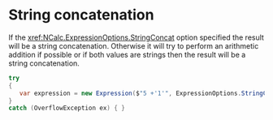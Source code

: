 ﻿# String concatenation

If the <xref:NCalc.ExpressionOptions.StringConcat> option specified the result will be a string concatenation. Otherwise it will try to perform an arithmetic addition if possible or if both values are strings then the result will be a string concatenation.

```c#
try
{
   var expression = new Expression($"5 +'1'", ExpressionOptions.StringConcat);
}
catch (OverflowException ex) { }
```